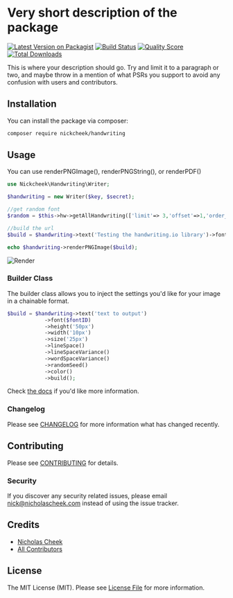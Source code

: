 # Very short description of the package

[![Latest Version on Packagist](https://img.shields.io/packagist/v/nickcheek/handwriting.svg?style=flat-square)](https://packagist.org/packages/nickcheek/handwriting)
[![Build Status](https://img.shields.io/travis/nickcheek/handwriting/master.svg?style=flat-square)](https://travis-ci.org/nickcheek/handwriting)
[![Quality Score](https://img.shields.io/scrutinizer/g/nickcheek/handwriting.svg?style=flat-square)](https://scrutinizer-ci.com/g/nickcheek/handwriting)
[![Total Downloads](https://img.shields.io/packagist/dt/nickcheek/handwriting.svg?style=flat-square)](https://packagist.org/packages/nickcheek/handwriting)

This is where your description should go. Try and limit it to a paragraph or two, and maybe throw in a mention of what PSRs you support to avoid any confusion with users and contributors.

## Installation

You can install the package via composer:

```bash
composer require nickcheek/handwriting
```

## Usage
You can use renderPNGImage(), renderPNGString(), or renderPDF()
``` php
use Nickcheek\Handwriting\Writer;

$handwriting = new Writer($key, $secret);

//get random font
$random = $this->hw->getAllHandwriting(['limit'=> 3,'offset'=>1,'order_dir'=>'asc','order_by'=>'title']);

//build the url
$build = $handwriting->text('Testing the handwriting.io library')->font($random[array_rand($random)]->id)->build();

echo $handwriting->renderPNGImage($build);
```
![Render](http://nickcheek.com/images/example.png)
### Builder Class
The builder class allows you to inject the settings you'd like for your image in a chainable format.
``` php
$build = $handwriting->text('text to output')
            ->font($fontID)
            ->height('50px')
            ->width('10px')
            ->size('25px')
            ->lineSpace()
            ->lineSpaceVariance()
            ->wordSpaceVariance()
            ->randomSeed()
            ->color()
            ->build();
```
Check [the docs](http://handwriting-api-docs.s3-website-us-east-1.amazonaws.com/#handwritings) if you'd like more information.

### Changelog

Please see [CHANGELOG](CHANGELOG.md) for more information what has changed recently.

## Contributing

Please see [CONTRIBUTING](CONTRIBUTING.md) for details.

### Security

If you discover any security related issues, please email nick@nicholascheek.com instead of using the issue tracker.

## Credits

- [Nicholas Cheek](https://github.com/nickcheek)
- [All Contributors](../../contributors)

## License

The MIT License (MIT). Please see [License File](LICENSE.md) for more information.

